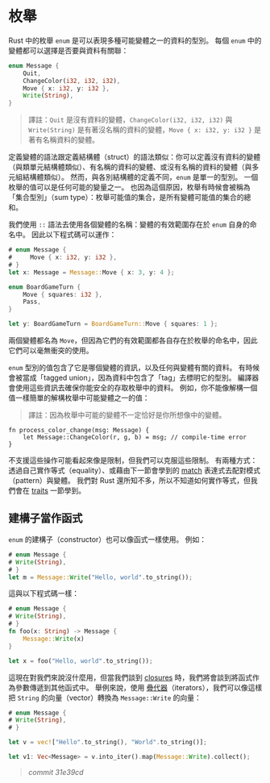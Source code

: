 # 枚舉

Rust 中的枚舉 `enum` 是可以表現多種可能變體之一的資料的型別。
每個 `enum` 中的變體都可以選擇是否要與資料有關聯：

```rust
enum Message {
    Quit,
    ChangeColor(i32, i32, i32),
    Move { x: i32, y: i32 },
    Write(String),
}
```

> 譯註：`Quit` 是沒有資料的變體，`ChangeColor(i32, i32, i32)` 與 `Write(String)` 是有著沒名稱的資料的變體，`Move { x: i32, y: i32 }` 是著有名稱資料的變體。

定義變體的語法跟定義結構體（struct）的語法類似：你可以定義沒有資料的變體（與類單元結構體類似）、有名稱的資料的變體、或沒有名稱的資料的變體（與多元組結構體類似）。
然而，與各別結構體的定義不同，`enum` 是單一的型別。
一個枚舉的值可以是任何可能的變量之一。
也因為這個原因，枚舉有時候會被稱為「集合型別」（sum type）：枚舉可能值的集合，是所有變體可能值的集合的總和。

我們使用 `::` 語法去使用各個變體的名稱：變體的有效範圍存在於 `enum` 自身的命名中。
因此以下程式碼可以運作：

```rust
# enum Message {
#     Move { x: i32, y: i32 },
# }
let x: Message = Message::Move { x: 3, y: 4 };

enum BoardGameTurn {
    Move { squares: i32 },
    Pass,
}

let y: BoardGameTurn = BoardGameTurn::Move { squares: 1 };
```

兩個變體都名為 `Move`，但因為它們的有效範圍都各自存在於枚舉的命名中，因此它們可以毫無衝突的使用。

`enum` 型別的值包含了它是哪個變體的資訊，以及任何與變體有關的資料。
有時候會被當成「tagged union」，因為資料中包含了「tag」去標明它的型別。
編譯器會使用這些資訊去確保你能安全的存取枚舉中的資料。
例如，你不能像解構一個值一樣簡單的解構枚舉中可能變體之一的值：

> 譯註：因為枚舉中可能的變體不一定恰好是你所想像中的變體。

```rust,ignore
fn process_color_change(msg: Message) {
    let Message::ChangeColor(r, g, b) = msg; // compile-time error
}
```

不支援這些操作可能看起來像是限制，但我們可以克服這些限制。
有兩種方式：透過自己實作等式（equality）、或藉由下一節會學到的 [match][match] 表達式去配對模式（pattern）與變體。
我們對 Rust 還所知不多，所以不知道如何實作等式，但我們會在 [traits][traits] 一節學到。

[match]: match.html
[traits]: traits.html

## 建構子當作函式

`enum` 的建構子（constructor）也可以像函式一樣使用。
例如：

```rust
# enum Message {
# Write(String),
# }
let m = Message::Write("Hello, world".to_string());
```

這與以下程式碼一樣：

```rust
# enum Message {
# Write(String),
# }
fn foo(x: String) -> Message {
    Message::Write(x)
}

let x = foo("Hello, world".to_string());
```

這現在對我們來說沒什麼用，但當我們談到 [closures][closures] 時，我們將會談到將函式作為參數傳遞到其他函式中。
舉例來說，使用 [疊代器][iterators]（iterators），我們可以像這樣把 `String` 的向量（vector）轉換為 `Message::Write` 的向量：

```rust
# enum Message {
# Write(String),
# }

let v = vec!["Hello".to_string(), "World".to_string()];

let v1: Vec<Message> = v.into_iter().map(Message::Write).collect();
```

[closures]: closures.html
[iterators]: iterators.html


> *commit 31e39cd*
